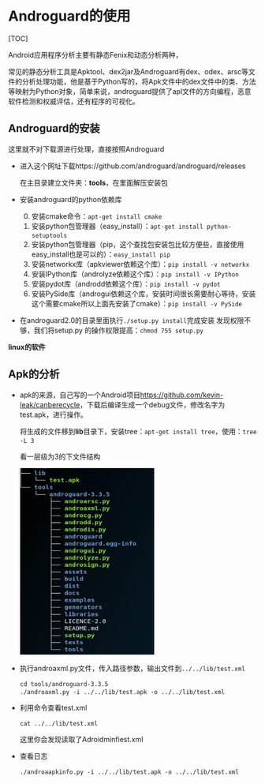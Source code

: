 

# Androguard的使用

[TOC]

Android应用程序分析主要有静态Fenix和动态分析两种，

常见的静态分析工具是Apktool、dex2jar及Androguard有dex、odex、arsc等文件的分析处理功能，他是基于Python写的，将Apk文件中的dex文件中的类、方法等映射为Python对象，简单来说，androguard提供了apl文件的方向编程，恶意软件检测和权威评估，还有程序的可视化。



## Androguard的安装

这里就不对下载源进行处理，直接按照Androguard

- 进入这个网址下载https://github.com/androguard/androguard/releases

  在主目录建立文件夹：**tools**，在里面解压安装包

- 安装androguard的python依赖库

  0. 安装cmake命令：`apt-get install cmake`
  1. 安装python包管理器（easy_install）：`apt-get install python-setuptools`
  2. 安装python包管理器（pip，这个查找包安装包比较方便些，直接使用easy_install也是可以的）：`easy_install pip`
  3. 安装networkx库（apkviewer依赖这个库）：`pip install -v networkx`
  4. 安装IPython库（androlyze依赖这个库）：`pip install -v IPython`
  5. 安装pydot库（androdd依赖这个库）：`pip install -v pydot`
  6. 安装PySide库（androgui依赖这个库，安装时间很长需要耐心等待，安装这个需要cmake所以上面先安装了cmake）：`pip install -v PySide`

- 在androguard2.0的目录里面执行`./setup.py install`完成安装 发现权限不够，我们将setup.py 的操作权限提高：`chmod 755 setup.py`



**linux的软件**



## Apk的分析

- apk的来源，自己写的一个Android项目<https://github.com/kevin-leak/canberecycle>，下载后编译生成一个debug文件，修改名字为test.apk，进行操作。

  将生成的文件移到**lib**目录下，安装tree：`apt-get install tree`，使用：`tree -L 3`

  看一层级为3的下文件结构

  <img src="../images/lib_tools.png" />

- 执行androaxml.py文件，传入路径参数，输出文件到`../../lib/test.xml`

  ```shell
  cd tools/androguard-3.3.5
  ./androaxml.py -i ../../lib/test.apk -o ../../lib/test.xml
  ```

- 利用命令查看test.xml

  ```shell
  cat ../../lib/test.xml
  ```

  这里你会发现读取了Adroidminfiest.xml

- 查看日志

  ```
  ./androaapkinfo.py -i ../../lib/test.apk -o ../../lib/test.xml
  ```

  






